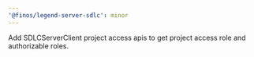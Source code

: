 ```yaml
---
'@finos/legend-server-sdlc': minor
---
```


Add SDLCServerClient project access apis to get project access role and authorizable roles.